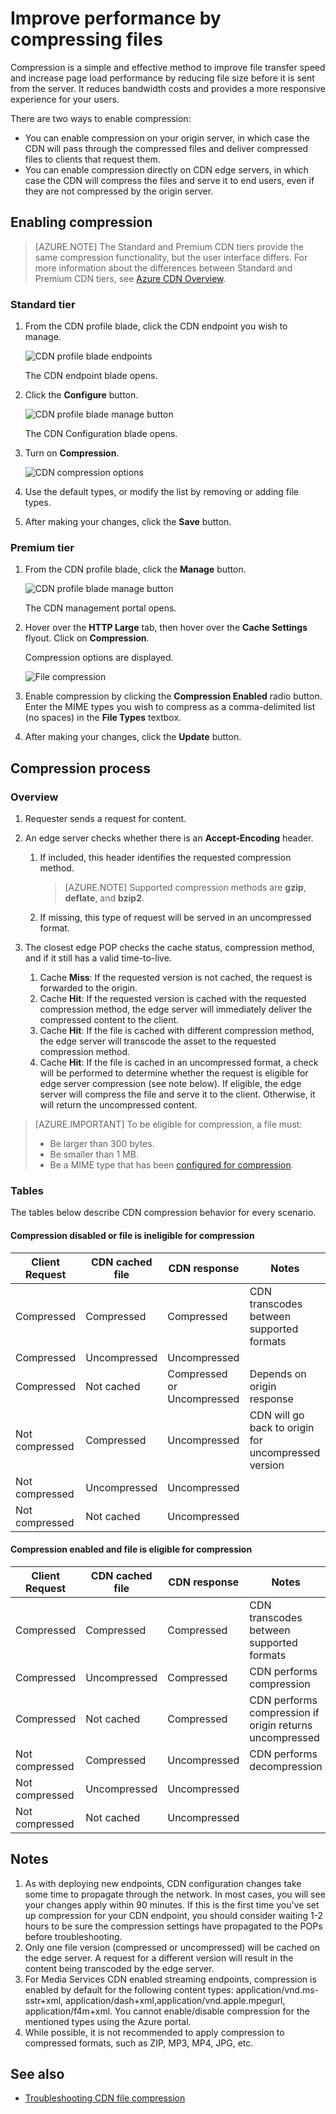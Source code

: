 <properties
	pageTitle="CDN - Improve performance by compressing files"
	description="You can improve file transfer speed and increases page load performance by compressing your files."
	services="cdn"
	documentationCenter=".NET"
	authors="camsoper"
	manager="erikre"
	editor=""/>

<tags
	ms.service="cdn"
	ms.workload="tbd"
	ms.tgt_pltfrm="na"
	ms.devlang="na"
	ms.topic="article"
	ms.date="04/26/2016" 
	ms.author="casoper"/>

# Improve performance by compressing files

Compression is a simple and effective method to improve file transfer speed and increase page load performance by reducing file size before it is sent from the server. It reduces bandwidth costs and provides a more responsive experience for your users.

There are two ways to enable compression:

- You can enable compression on your origin server, in which case the CDN will pass through the compressed files and deliver compressed files to clients that request them.
- You can enable compression directly on CDN edge servers, in which case the CDN will compress the files and serve it to end users, even if they are not compressed by the origin server.

## Enabling compression

> [AZURE.NOTE] The Standard and Premium CDN tiers provide the same compression functionality, but the user interface differs.  For more information about the differences between Standard and Premium CDN tiers, see [Azure CDN Overview](cdn-overview.md).

### Standard tier

1. From the CDN profile blade, click the CDN endpoint you wish to manage.

	![CDN profile blade endpoints](./media/cdn-file-compression/cdn-endpoints.png)

	The CDN endpoint blade opens.

2. Click the **Configure** button.

	![CDN profile blade manage button](./media/cdn-file-compression/cdn-config-btn.png)

	The CDN Configuration blade opens.

3. Turn on **Compression**.

	![CDN compression options](./media/cdn-file-compression/cdn-compress-standard.png)

4. Use the default types, or modify the list by removing or adding file types.

5. After making your changes, click the **Save** button.

### Premium tier

1. From the CDN profile blade, click the **Manage** button.

	![CDN profile blade manage button](./media/cdn-file-compression/cdn-manage-btn.png)

	The CDN management portal opens.

2. Hover over the **HTTP Large** tab, then hover over the **Cache Settings** flyout.  Click on **Compression**.

	Compression options are displayed.

	![File compression](./media/cdn-file-compression/cdn-compress-files.png)

3. Enable compression by clicking the **Compression Enabled** radio button.  Enter the MIME types you wish to compress as a comma-delimited list (no spaces) in the **File Types** textbox. 

4. After making your changes, click the **Update** button.


## Compression process

### Overview

1. Requester sends a request for content.

2. An edge server checks whether there is an **Accept-Encoding** header.
	1. If included, this header identifies the requested compression method.
		> [AZURE.NOTE] Supported compression methods are **gzip**, **deflate**, and **bzip2**.
	2. If missing, this type of request will be served in an uncompressed format.
	
3.	The closest edge POP checks the cache status, compression method, and if it still has a valid time-to-live.
	1.	Cache **Miss**: If the requested version is not cached, the request is forwarded to the origin.
	2.	Cache **Hit**: If the requested version is cached with the requested compression method, the edge server will immediately deliver the compressed content to the client.
	3.	Cache **Hit**: If the file is cached with different compression method, the edge server will transcode the asset to the requested compression method.
	4.	Cache **Hit**: If the file is cached in an uncompressed format, a check will be performed to determine whether the request is eligible for edge server compression (see note below).  If eligible, the edge server will compress the file and serve it to the client.  Otherwise, it will return the uncompressed content.
		
> [AZURE.IMPORTANT] To be eligible for compression, a file must:
>
> - Be larger than 300 bytes.
> - Be smaller than 1 MB.
> - Be a MIME type that has been [configured for compression](#standard-tier).

### Tables

The tables below describe CDN compression behavior for every scenario.

#### Compression **disabled** or file is **ineligible** for compression

|Client Request|CDN cached file|CDN response|Notes|
|----------------|-----------|------------|-----|
|Compressed|Compressed|Compressed|CDN transcodes between supported formats|
|Compressed|Uncompressed|Uncompressed|    |	
|Compressed|Not cached|Compressed or Uncompressed|Depends on origin response|
|Not compressed|Compressed|Uncompressed|CDN will go back to origin for uncompressed version|
|Not compressed|Uncompressed|Uncompressed|    |	
|Not compressed|Not cached|Uncompressed|     |

#### Compression **enabled** and file is **eligible** for compression

|Client Request|CDN cached file|CDN response|Notes|
|----------------|-----------|------------|-----|
|Compressed|Compressed|Compressed|CDN transcodes between supported formats|
|Compressed|Uncompressed|Compressed|CDN performs compression|
|Compressed|Not cached|Compressed|CDN performs compression if origin returns uncompressed|
|Not compressed|Compressed|Uncompressed|CDN performs decompression|
|Not compressed|Uncompressed|Uncompressed|     |	
|Not compressed|Not cached|Uncompressed|     |	


## Notes

1. As with deploying new endpoints, CDN configuration changes take some time to propagate through the network.  In most cases, you will see your changes apply within 90 minutes.  If this is the first time you've set up compression for your CDN endpoint, you should consider waiting 1-2 hours to be sure the compression settings have propagated to the POPs before troubleshooting.
2. Only one file version (compressed or uncompressed) will be cached on the edge server. A request for a different version will result in the content being transcoded by the edge server.
3. For Media Services CDN enabled streaming endpoints, compression is enabled by default for the following content types: application/vnd.ms-sstr+xml, application/dash+xml,application/vnd.apple.mpegurl, application/f4m+xml. You cannot enable/disable compression for the mentioned types using the Azure portal.  
4. While possible, it is not recommended to apply compression to compressed formats, such as ZIP, MP3, MP4, JPG, etc.

## See also
- [Troubleshooting CDN file compression](cdn-troubleshoot-compression.md)    
